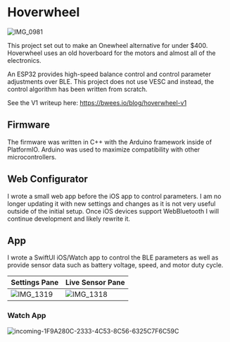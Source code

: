 # Hoverwheel
![IMG_0981](https://github.com/bwees/hoverwheel/assets/12686250/e0d7de32-7833-40df-8884-ec7927dcdfcf)

This project set out to make an Onewheel alternative for under $400. Hoverwheel uses an old hoverboard for the motors and almost all of the electronics. 

An ESP32 provides high-speed balance control and control parameter adjustments over BLE.
This project does not use VESC and instead, the control algorithm has been written from scratch.

See the V1 writeup here: https://bwees.io/blog/hoverwheel-v1

## Firmware
The firmware was written in C++ with the Arduino framework inside of PlatformIO. Arduino was used to maximize compatibility with other microcontrollers.

## Web Configurator
I wrote a small web app before the iOS app to control parameters. I am no longer updating it with new settings and changes as it is not very useful outside of the initial setup. Once iOS devices support WebBluetooth I will continue development and likely rewrite it.

## App
I wrote a SwiftUI iOS/Watch app to control the BLE parameters as well as provide sensor data such as battery voltage, speed, and motor duty cycle. 


Settings Pane | Live Sensor Pane
--- | ---
![IMG_1319](https://github.com/bwees/hoverwheel/assets/12686250/5f0a3534-6f06-4725-a782-1c1a3dc1eaa3) | ![IMG_1318](https://github.com/bwees/hoverwheel/assets/12686250/4130ecc4-cfb5-45d8-93e7-4beb22646d46) 

### Watch App
![incoming-1F9A280C-2333-4C53-8C56-6325C7F6C59C](https://github.com/bwees/hoverwheel/assets/12686250/de321d09-e273-413c-8cad-ff9c8973d079)

